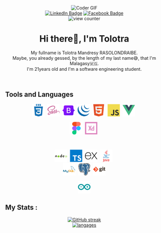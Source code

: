 <div id="header" align="center">
    <img alt="Coder GIF"src="https://miro.medium.com/max/1360/0*7Q3yvSIv_t0ioJ-Z.gif" width="50%"/>
<div id="badges">
  <a href="https://www.linkedin.com/in/tolotra-mandresy-718329235"> <img src="https://img.shields.io/badge/LinkedIn-blue?style=for-the-badge&logo=linkedin&logoColor=white" alt="LinkedIn Badge"/></a>
  <a href="https://www.facebook.com/profile.php?id=100008409820824"><img src="https://img.shields.io/badge/Facebook-blue?style=for-the-badge&logo=facebook&logoColor=white" alt="Facebook Badge"/></a>
</div>
<div>
<img src="https://komarev.com/ghpvc/?username=TolotraMandresy&style=plastic &color=lightgrey" alt="view counter"/>
</div>
<h1>Hi there👋, I'm Tolotra</h1>
</div>
<div>
<div align="center">
<p>
My fullname is Tolotra Mandresy RASOLONDRAIBE. </br>
Maybe, you already gessed, by the length of my last name😅, that I'm Malagasy🇲🇬.</br>
I'm 21years old and I'm a software engineering student.
</p>
</div>
</br>

<h2>Tools and Languages</h2>
<div align="center">
  <img src="https://github.com/devicons/devicon/blob/master/icons/css3/css3-plain-wordmark.svg"  title="CSS3" alt="CSS" width="40" height="40"/>&nbsp;
  <img src="https://github.com/devicons/devicon/blob/master/icons/sass/sass-original.svg" title="Sass" alt="SASS" width="40" height="40"/>&nbsp;
  <img src="https://github.com/devicons/devicon/blob/master/icons/bootstrap/bootstrap-original.svg" title="bootstrap" alt="bootstrap" width="40" height="40"/>&nbsp;
  <img src="https://github.com/devicons/devicon/blob/master/icons/jquery/jquery-original.svg" title="JQuery" alt="JQuery" width="40" height="40"/>&nbsp;
  <img src="https://github.com/devicons/devicon/blob/master/icons/html5/html5-original.svg" title="HTML5" alt="HTML" width="40" height="40"/>&nbsp;
  <img src="https://github.com/devicons/devicon/blob/master/icons/javascript/javascript-original.svg" title="JavaScript" alt="JavaScript" width="40" height="40"/>&nbsp;
  <img src="https://github.com/devicons/devicon/blob/master/icons/vuejs/vuejs-original.svg" title="Vue" alt="Vue" width="40" height="40"/>&nbsp;

  </br>

  <img src="https://github.com/devicons/devicon/blob/master/icons/figma/figma-original.svg" title="Figma" alt="Figma" width="40" height="40"/>&nbsp;
  <img src="https://github.com/devicons/devicon/blob/master/icons/xd/xd-line.svg" title="Adobe XD" alt="Adobe XD" width="40" height="40"/>&nbsp;

  </br>

  <img src="https://github.com/devicons/devicon/blob/master/icons/nodejs/nodejs-original-wordmark.svg" title="NodeJS" alt="NodeJS" width="40" height="40"/>&nbsp;
  <img src="https://github.com/devicons/devicon/blob/master/icons/typescript/typescript-original.svg" title="Typescript" alt="Typescript" width="40" height="40"/>&nbsp;
  <img src="https://github.com/devicons/devicon/blob/master/icons/express/express-original.svg" title="Express" alt="Express" width="40" height="40"/>&nbsp;
  <img src="https://github.com/devicons/devicon/blob/master/icons/java/java-original-wordmark.svg" title="Java" alt="Java" width="40" height="40"/>&nbsp;  
  <img src="https://github.com/devicons/devicon/blob/master/icons/mysql/mysql-original-wordmark.svg" title="MySQL"  alt="MySQL" width="40" height="40"/>&nbsp;
  <img src="https://github.com/devicons/devicon/blob/master/icons/postgresql/postgresql-original.svg" title="PostgreSql" alt="PostgreSql" width="40" height="40"/>&nbsp;
  <img src="https://github.com/devicons/devicon/blob/master/icons/git/git-original-wordmark.svg" title="Git" alt="Git" width="40" height="40"/>

  <img src="https://github.com/devicons/devicon/blob/master/icons/arduino/arduino-original.svg" tilte="Arduino" alt="Arduino" width="40" height="40">
</div>

<h2>My Stats :</h2>
<div align="center">
<a href="https://git.io/streak-stats">
<img alt="GitHub streak" src="http://github-readme-streak-stats.herokuapp.com?user=TolotraMandresy&theme=black-ice&date_format=M%20j%5B%2C%20Y%5D">
</a></br>
<a href="https://github.com/anuraghazra/github-readme-stats">
<img src="https://github-readme-stats.vercel.app/api/top-langs/?username=anuraghazra&layout=compact" alt="langages">
</a>
</div>
</div>
</div>
